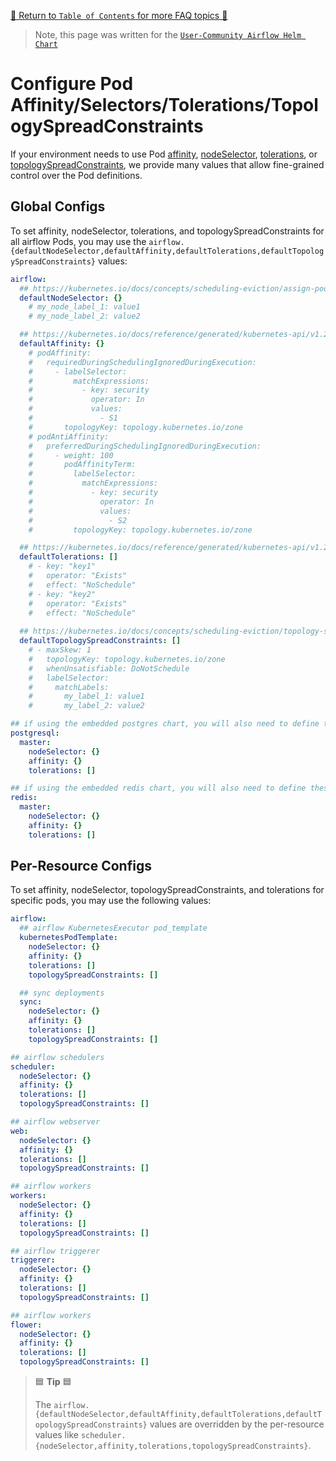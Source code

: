 [🔗 Return to `Table of Contents` for more FAQ topics 🔗](https://github.com/airflow-helm/charts/tree/main/charts/airflow#frequently-asked-questions)

> Note, this page was written for the [`User-Community Airflow Helm Chart`](https://github.com/airflow-helm/charts/tree/main/charts/airflow)

# Configure Pod Affinity/Selectors/Tolerations/TopologySpreadConstraints

If your environment needs to use Pod [affinity](https://kubernetes.io/docs/concepts/scheduling-eviction/assign-pod-node/#affinity-and-anti-affinity), 
[nodeSelector](https://kubernetes.io/docs/concepts/scheduling-eviction/assign-pod-node/#nodeselector),
[tolerations](https://kubernetes.io/docs/concepts/scheduling-eviction/taint-and-toleration/),
or [topologySpreadConstraints](https://kubernetes.io/docs/concepts/scheduling-eviction/topology-spread-constraints/),
we provide many values that allow fine-grained control over the Pod definitions.

## Global Configs

To set affinity, nodeSelector, tolerations, and topologySpreadConstraints for all airflow Pods, you may use the `airflow.{defaultNodeSelector,defaultAffinity,defaultTolerations,defaultTopologySpreadConstraints}` values:

```yaml
airflow:
  ## https://kubernetes.io/docs/concepts/scheduling-eviction/assign-pod-node/#nodeselector
  defaultNodeSelector: {}
    # my_node_label_1: value1
    # my_node_label_2: value2

  ## https://kubernetes.io/docs/reference/generated/kubernetes-api/v1.20/#affinity-v1-core
  defaultAffinity: {}
    # podAffinity:
    #   requiredDuringSchedulingIgnoredDuringExecution:
    #     - labelSelector:
    #         matchExpressions:
    #           - key: security
    #             operator: In
    #             values:
    #               - S1
    #       topologyKey: topology.kubernetes.io/zone
    # podAntiAffinity:
    #   preferredDuringSchedulingIgnoredDuringExecution:
    #     - weight: 100
    #       podAffinityTerm:
    #         labelSelector:
    #           matchExpressions:
    #             - key: security
    #               operator: In
    #               values:
    #                 - S2
    #         topologyKey: topology.kubernetes.io/zone

  ## https://kubernetes.io/docs/reference/generated/kubernetes-api/v1.20/#toleration-v1-core
  defaultTolerations: []
    # - key: "key1"
    #   operator: "Exists"
    #   effect: "NoSchedule"
    # - key: "key2"
    #   operator: "Exists"
    #   effect: "NoSchedule"
  
  ## https://kubernetes.io/docs/concepts/scheduling-eviction/topology-spread-constraints/
  defaultTopologySpreadConstraints: []
    # - maxSkew: 1
    #   topologyKey: topology.kubernetes.io/zone
    #   whenUnsatisfiable: DoNotSchedule
    #   labelSelector:
    #     matchLabels:
    #       my_label_1: value1
    #       my_label_2: value2

## if using the embedded postgres chart, you will also need to define these
postgresql:
  master:
    nodeSelector: {}
    affinity: {}
    tolerations: []

## if using the embedded redis chart, you will also need to define these
redis:
  master:
    nodeSelector: {}
    affinity: {}
    tolerations: []
```

## Per-Resource Configs

To set affinity, nodeSelector, topologySpreadConstraints, and tolerations for specific pods, you may use the following values:

```yaml
airflow:
  ## airflow KubernetesExecutor pod_template
  kubernetesPodTemplate:
    nodeSelector: {}
    affinity: {}
    tolerations: []
    topologySpreadConstraints: []

  ## sync deployments
  sync:
    nodeSelector: {}
    affinity: {}
    tolerations: []
    topologySpreadConstraints: []

## airflow schedulers
scheduler:
  nodeSelector: {}
  affinity: {}
  tolerations: []
  topologySpreadConstraints: []

## airflow webserver
web:
  nodeSelector: {}
  affinity: {}
  tolerations: []
  topologySpreadConstraints: []

## airflow workers
workers:
  nodeSelector: {}
  affinity: {}
  tolerations: []
  topologySpreadConstraints: []

## airflow triggerer
triggerer:
  nodeSelector: {}
  affinity: {}
  tolerations: []
  topologySpreadConstraints: []

## airflow workers
flower:
  nodeSelector: {}
  affinity: {}
  tolerations: []
  topologySpreadConstraints: []
```

> 🟦 __Tip__ 🟦
>
> The `airflow.{defaultNodeSelector,defaultAffinity,defaultTolerations,defaultTopologySpreadConstraints}` values are overridden by the per-resource values like `scheduler.{nodeSelector,affinity,tolerations,topologySpreadConstraints}`.
